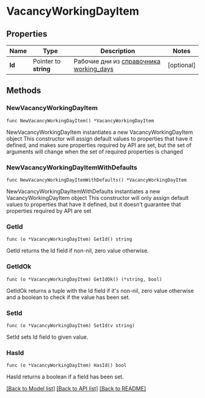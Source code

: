 # VacancyWorkingDayItem

## Properties

Name | Type | Description | Notes
------------ | ------------- | ------------- | -------------
**Id** | Pointer to **string** | Рабочие дни из [справочника working_days](#tag/Obshie-spravochniki/operation/get-dictionaries) | [optional] 

## Methods

### NewVacancyWorkingDayItem

`func NewVacancyWorkingDayItem() *VacancyWorkingDayItem`

NewVacancyWorkingDayItem instantiates a new VacancyWorkingDayItem object
This constructor will assign default values to properties that have it defined,
and makes sure properties required by API are set, but the set of arguments
will change when the set of required properties is changed

### NewVacancyWorkingDayItemWithDefaults

`func NewVacancyWorkingDayItemWithDefaults() *VacancyWorkingDayItem`

NewVacancyWorkingDayItemWithDefaults instantiates a new VacancyWorkingDayItem object
This constructor will only assign default values to properties that have it defined,
but it doesn't guarantee that properties required by API are set

### GetId

`func (o *VacancyWorkingDayItem) GetId() string`

GetId returns the Id field if non-nil, zero value otherwise.

### GetIdOk

`func (o *VacancyWorkingDayItem) GetIdOk() (*string, bool)`

GetIdOk returns a tuple with the Id field if it's non-nil, zero value otherwise
and a boolean to check if the value has been set.

### SetId

`func (o *VacancyWorkingDayItem) SetId(v string)`

SetId sets Id field to given value.

### HasId

`func (o *VacancyWorkingDayItem) HasId() bool`

HasId returns a boolean if a field has been set.


[[Back to Model list]](../README.md#documentation-for-models) [[Back to API list]](../README.md#documentation-for-api-endpoints) [[Back to README]](../README.md)


